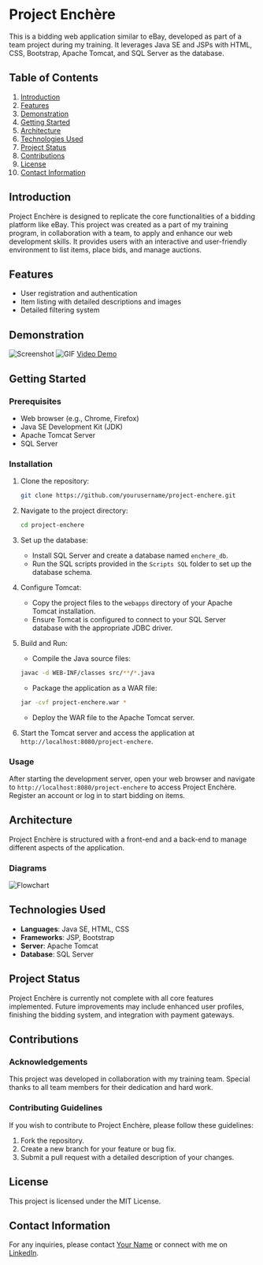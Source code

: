 # Project Enchère

This is a bidding web application similar to eBay, developed as part of a team project during my training. It leverages Java SE and JSPs with HTML, CSS, Bootstrap, Apache Tomcat, and SQL Server as the database.

## Table of Contents

1. [Introduction](#introduction)
2. [Features](#features)
3. [Demonstration](#demonstration)
4. [Getting Started](#getting-started)
5. [Architecture](#architecture)
6. [Technologies Used](#technologies-used)
7. [Project Status](#project-status)
8. [Contributions](#contributions)
9. [License](#license)
10. [Contact Information](#contact-information)

## Introduction

Project Enchère is designed to replicate the core functionalities of a bidding platform like eBay. This project was created as a part of my training program, in collaboration with a team, to apply and enhance our web development skills. It provides users with an interactive and user-friendly environment to list items, place bids, and manage auctions.

## Features

- User registration and authentication
- Item listing with detailed descriptions and images
- Detailed filtering system

## Demonstration

![Screenshot](link-to-screenshot.png)
![GIF](link-to-gif.gif)
[Video Demo](link-to-video.com)

## Getting Started

### Prerequisites

- Web browser (e.g., Chrome, Firefox)
- Java SE Development Kit (JDK)
- Apache Tomcat Server
- SQL Server

### Installation

1. Clone the repository:
    ```bash
    git clone https://github.com/yourusername/project-enchere.git
    ```
2. Navigate to the project directory:
    ```bash
    cd project-enchere
    ```
3. Set up the database:
    - Install SQL Server and create a database named `enchere_db`.
    - Run the SQL scripts provided in the `Scripts SQL` folder to set up the database schema.

4. Configure Tomcat:
    - Copy the project files to the `webapps` directory of your Apache Tomcat installation.
    - Ensure Tomcat is configured to connect to your SQL Server database with the appropriate JDBC driver.

5. Build and Run:
    - Compile the Java source files:
    ```bash
    javac -d WEB-INF/classes src/**/*.java
    ```
    - Package the application as a WAR file:
    ```bash
    jar -cvf project-enchere.war *
    ```
    - Deploy the WAR file to the Apache Tomcat server.

6. Start the Tomcat server and access the application at `http://localhost:8080/project-enchere`.

### Usage

After starting the development server, open your web browser and navigate to `http://localhost:8080/project-enchere` to access Project Enchère. Register an account or log in to start bidding on items.

## Architecture

Project Enchère is structured with a front-end and a back-end to manage different aspects of the application.

### Diagrams

![Flowchart](link-to-flowchart.png)

## Technologies Used

- **Languages**: Java SE, HTML, CSS
- **Frameworks**: JSP, Bootstrap
- **Server**: Apache Tomcat
- **Database**: SQL Server

## Project Status

Project Enchère is currently not complete with all core features implemented. Future improvements may include enhanced user profiles, finishing the bidding system, and integration with payment gateways.

## Contributions

### Acknowledgements

This project was developed in collaboration with my training team. Special thanks to all team members for their dedication and hard work.

### Contributing Guidelines

If you wish to contribute to Project Enchère, please follow these guidelines:
1. Fork the repository.
2. Create a new branch for your feature or bug fix.
3. Submit a pull request with a detailed description of your changes.

## License

This project is licensed under the MIT License.

## Contact Information

For any inquiries, please contact [Your Name](mailto:herciualin10@gmail.com) or connect with me on [LinkedIn](https://linkedin.com/in/alin-herciu-22a550284/).
